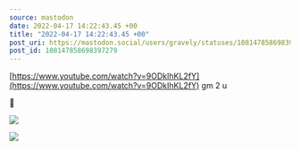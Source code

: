 ```yaml
---
source: mastodon
date: 2022-04-17 14:22:43.45 +00
title: "2022-04-17 14:22:43.45 +00"
post_uri: https://mastodon.social/users/gravely/statuses/108147858698397279
post_id: 108147858698397279
---
```

[https://www.youtube.com/watch?v=9ODkIhKL2fY](https://www.youtube.com/watch?v=9ODkIhKL2fY) gm 2 u

🫥


![](/images/108147858521272713.png)

![](/images/108147858641207232.png)

